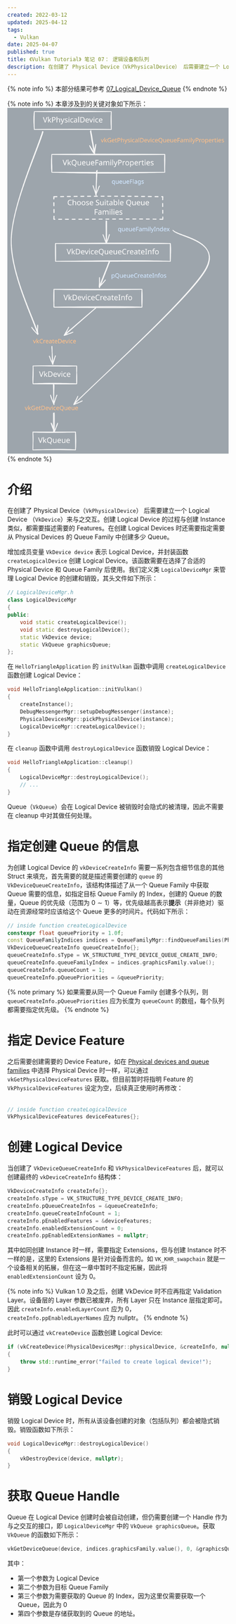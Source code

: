 ```yaml
---
created: 2022-03-12
updated: 2025-04-12
tags:
  - Vulkan
date: 2025-04-07
published: true
title: 《Vulkan Tutorial》 笔记 07： 逻辑设备和队列
description: 在创建了 Physical Device（VkPhysicalDevice） 后需要建立一个 Logical Device （VkDevice）来与之交互。在创建 Logical Devices 时还需要指定需要从 Physical Devices 的 Queue Family 中创建多少 Queue。
---
```


{% note info %}
本部分结果可参考 [07_Logical_Device_Queue](https://github.com/xuejiaW/LearnVulkan/tree/main/_07_Logical_Device_Queue)
{% endnote %}


{% note info %}
本章涉及到的关键对象如下所示：
![](/ch_07_logical_device_and_queues/logical_device_and_queues.excalidraw.svg)
{% endnote %}


# 介绍

在创建了 Physical Device（`VkPhysicalDevice`） 后需要建立一个 Logical Device （`VkDevice`）来与之交互。创建 Logical Device 的过程与创建 Instance 类似，都需要描述需要的 Features。在创建 Logical Devices 时还需要指定需要从 Physical Devices 的 Queue Family 中创建多少 Queue。

增加成员变量 `VkDevice device` 表示 Logical Device，并封装函数 `createLogicalDevice` 创建 Logical Device。该函数需要在选择了合适的 Physical Device 和 Queue Family 后使用。我们定义类 `LogicalDeviceMgr` 来管理 Logical Device 的创建和销毁，其头文件如下所示：
```cpp
// LogicalDeviceMgr.h
class LogicalDeviceMgr
{
public:
    void static createLogicalDevice();
    void static destroyLogicalDevice();
    static VkDevice device;
    static VkQueue graphicsQueue;
};
```

在 `HelloTriangleApplication` 的 `initVulkan` 函数中调用 `createLogicalDevice` 函数创建 Logical Device：
```cpp
void HelloTriangleApplication::initVulkan()
{
    createInstance();
    DebugMessengerMgr::setupDebugMessenger(instance);
    PhysicalDevicesMgr::pickPhysicalDevice(instance);
    LogicalDeviceMgr::createLogicalDevice();
}
```

在 `cleanup` 函数中调用 `destroyLogicalDevice` 函数销毁 Logical Device：
```cpp
void HelloTriangleApplication::cleanup()
{
    LogicalDeviceMgr::destroyLogicalDevice();
    // ...
}
```

Queue（`VkQueue`）会在 Logical Device 被销毁时会隐式的被清理，因此不需要在 cleanup 中对其做任何处理。


# 指定创建 Queue 的信息

为创建 Logical Device 的 `vkDeviceCreateInfo` 需要一系列包含细节信息的其他 Struct 来填充，首先需要的就是描述需要创建的 `queue` 的 `VkDeviceQueueCreateInfo`，该结构体描述了从一个 Queue Family 中获取 Queue 需要的信息，如指定目标 Queue Family 的 Index，创建的 Queue 的数量，Queue 的优先级（范围为 $0 \sim 1$）等，优先级越高表示**提示**（并非绝对）驱动在资源经常时应该给这个 Queue 更多的时间片。代码如下所示：

```cpp
// inside function createLogicalDevice
constexpr float queuePriority = 1.0f;
const QueueFamilyIndices indices = QueueFamilyMgr::findQueueFamilies(PhysicalDevicesMgr::physicalDevice);
VkDeviceQueueCreateInfo queueCreateInfo{};
queueCreateInfo.sType = VK_STRUCTURE_TYPE_DEVICE_QUEUE_CREATE_INFO;
queueCreateInfo.queueFamilyIndex = indices.graphicsFamily.value();
queueCreateInfo.queueCount = 1;
queueCreateInfo.pQueuePriorities = &queuePriority;
```

{% note primary %}
如果需要从同一个 Queue Family 创建多个队列，则 `queueCreateInfo.pQueuePriorities` 应为长度为 `queueCount` 的数组，每个队列都需要指定优先级。
{% endnote %}

# 指定 Device Feature

之后需要创建需要的 Device Feature，如在 [Physical devices and queue families](/ch_06_physical_devices_and_queue_families) 中选择 Physical Device 时一样，可以通过 `vkGetPhysicalDeviceFeatures` 获取。但目前暂时将指明 Feature 的 `VkPhysicalDeviceFeatures` 设定为空，后续真正使用时再修改：
```cpp

// inside function createLogicalDevice
VkPhysicalDeviceFeatures deviceFeatures{};
```

# 创建 Logical Device

当创建了 `VkDeviceQueueCreateInfo` 和 `VkPhysicalDeviceFeatures` 后，就可以创建最终的 `vkDeviceCreateInfo` 结构体：
```cpp
VkDeviceCreateInfo createInfo{};
createInfo.sType = VK_STRUCTURE_TYPE_DEVICE_CREATE_INFO;
createInfo.pQueueCreateInfos = &queueCreateInfo;
createInfo.queueCreateInfoCount = 1;
createInfo.pEnabledFeatures = &deviceFeatures;
createInfo.enabledExtensionCount = 0;
createInfo.ppEnabledExtensionNames = nullptr;
```

其中如同创建 Instance 时一样，需要指定 Extensions，但与创建 Instance 时不一样的是，这里的 Extensions 是针对设备而言的。如 `VK_KHR_swapchain` 就是一个设备相关的拓展，但在这一章中暂时不指定拓展，因此将 `enabledExtensionCount` 设为 0。


{% note info %}
Vulkan 1.0 及之后，创建 VkDevice 时不应再指定 Validation Layer。设备层的 Layer 参数已被废弃，所有 Layer 只在 Instance 层指定即可。因此 `createInfo.enabledLayerCount` 应为 0，`createInfo.ppEnabledLayerNames` 应为 nullptr。
{% endnote %}

此时可以通过 `vkCreateDevice` 函数创建 Logical Device:

```cpp
if (vkCreateDevice(PhysicalDevicesMgr::physicalDevice, &createInfo, nullptr, &device) != VK_SUCCESS)
{
    throw std::runtime_error("failed to create logical device!");
}
```

# 销毁 Logical Device

销毁 Logical Device 时，所有从该设备创建的对象（包括队列）都会被隐式销毁。销毁函数如下所示：

```cpp
void LogicalDeviceMgr::destroyLogicalDevice()
{
    vkDestroyDevice(device, nullptr);
}
```

# 获取 Queue Handle

Queue 在 Logical Device 创建时会被自动创建，但仍需要创建一个 Handle 作为与之交互的接口，即 `LogicalDeviceMgr` 中的 `VkQueue graphicsQueue`。获取 `VkQueue` 的函数如下所示：
```cpp
vkGetDeviceQueue(device, indices.graphicsFamily.value(), 0, &graphicsQueue);
```

其中：
- 第一个参数为 Logical Device
- 第二个参数为目标 Queue Family
- 第三个参数为需要获取的 Queue 的 Index，因为这里仅需要获取一个 Queue，因此为 0
- 第四个参数是存储获取到的 Queue 的地址。

